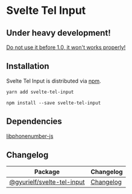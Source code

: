 # Svelte Tel Input

## Under heavy development!

<ins>Do not use it before 1.0, it won't works properly!</ins>

## Installation

Svelte Tel Input is distributed via [npm](https://www.npmjs.com/package/svelte-tel-input).

```sh
yarn add svelte-tel-input
```

```
npm install --save svelte-tel-input
```

## Dependencies

[libphonenumber-js](https://gitlab.com/catamphetamine/libphonenumber-js)

## Changelog

| Package                        | Changelog                 |
| ------------------------------ | ------------------------- |
| [@gyurielf/svelte-tel-input]() | [Changelog](CHANGELOG.md) |
